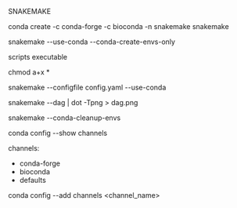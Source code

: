 SNAKEMAKE


conda create -c conda-forge -c bioconda -n snakemake snakemake

snakemake --use-conda --conda-create-envs-only

scripts executable

chmod a+x *

snakemake --configfile config.yaml --use-conda

snakemake --dag | dot -Tpng > dag.png

snakemake --conda-cleanup-envs


conda config --show channels

channels:
  - conda-forge
  - bioconda
  - defaults

conda config --add channels <channel_name>
